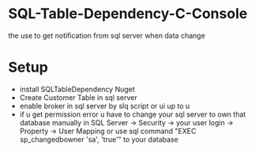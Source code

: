 # SQL-Table-Dependency-C-Console
the use to get notification from sql server when data change
# Setup
- install SQLTableDependency Nuget
- Create Customer Table in sql server
- enable broker in sql server by slq script or ui up to u
- if u get permission error u have to change your sql server to own that database manually in SQL Server -> Security -> your user login -> Property -> User Mapping or use sql command "EXEC sp_changedbowner 'sa', 'true'" to your database
